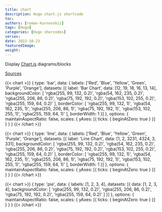 ```yaml
---
title: chart
description: Hugo chart.js shortcode
toc: 
authors: [roman-kurnovskii]
tags: [Hugo]
categories: [Hugo shorcodes]
series:
date: 2022-10-23
featuredImage:
weight:
---
```


Display [Chart.js](https://www.chartjs.org/) diagrams/blocks

[Sources](https://github.com/romankurnovskii/awesome-hugo-shortcodes/tree/main/shortcodes/chart)

{{< chart >}}
{
    type: 'bar',
    data: {
        labels: ['Red', 'Blue', 'Yellow', 'Green', 'Purple', 'Orange'],
        datasets: [{
            label: 'Bar Chart',
            data: [12, 19, 18, 16, 13, 14],
            backgroundColor: [
                'rgba(255, 99, 132, 0.2)',
                'rgba(54, 162, 235, 0.2)',
                'rgba(255, 206, 86, 0.2)',
                'rgba(75, 192, 192, 0.2)',
                'rgba(153, 102, 255, 0.2)',
                'rgba(255, 159, 64, 0.2)'
            ],
            borderColor: [
                'rgba(255, 99, 132, 1)',
                'rgba(54, 162, 235, 1)',
                'rgba(255, 206, 86, 1)',
                'rgba(75, 192, 192, 1)',
                'rgba(153, 102, 255, 1)',
                'rgba(255, 159, 64, 1)'
            ],
            borderWidth: 1
        }]
    },
    options: {
        maintainAspectRatio: false,
        scales: {
            yAxes: [{
                ticks: {
                    beginAtZero: true
                }
            }]
        }
    }
}
{{< /chart >}}

{{< chart >}}
{
    type: 'line',
    data: {
        labels: ['Red', 'Blue', 'Yellow', 'Green', 'Purple', 'Orange'],
        datasets: [{
            label: 'Line Chart',
            data: [1, 2, 3231, 4324, 3, 331],
            backgroundColor: [
                'rgba(255, 99, 132, 0.2)',
                'rgba(54, 162, 235, 0.2)',
                'rgba(255, 206, 86, 0.2)',
                'rgba(75, 192, 192, 0.2)',
                'rgba(153, 102, 255, 0.2)',
                'rgba(255, 159, 64, 0.2)'
            ],
            borderColor: [
                'rgba(255, 99, 132, 1)',
                'rgba(54, 162, 235, 1)',
                'rgba(255, 206, 86, 1)',
                'rgba(75, 192, 192, 1)',
                'rgba(153, 102, 255, 1)',
                'rgba(255, 159, 64, 1)'
            ],
            borderWidth: 1
        }]
    },
    options: {
        maintainAspectRatio: false,
        scales: {
            yAxes: [{
                ticks: {
                    beginAtZero: true
                }
            }]
        }
    }
}
{{< /chart >}}

{{< chart >}}
{
    type: 'pie',
    data: {
        labels: [1, 2, 3, 4],
        datasets: [{
            data: [1, 2, 3, 4],
            backgroundColor: [
                'rgba(255, 99, 132, 0.2)',
                'rgba(255, 206, 86, 0.2)',
                'rgba(75, 192, 192, 0.2)',
                'rgba(255, 159, 64, 0.2)'
            ]
            }]
    },
    options: {
        maintainAspectRatio: false,
        scales: {
            yAxes: [{
                ticks: {
                    beginAtZero: true
                }
            }]
        }
    }
}
{{< /chart >}}
